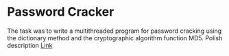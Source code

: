 # Password Cracker
The task was to write a multithreaded program for password cracking using the dictionary method and the cryptographic algorithm function MD5.
Polish description [Link](https://kcir.pwr.edu.pl/~witold/opsys/opsysA_23.html)

